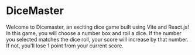 # DiceMaster
Welcome to Dicemaster, an exciting dice game built using Vite and React.js! In this game, you will choose a number box and roll a dice. If the number you selected matches the dice roll, your score will increase by that number. If not, you'll lose 1 point from your current score.
